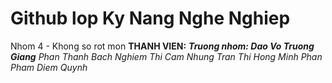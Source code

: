 # Github lop Ky Nang Nghe Nghiep
Nhom 4 - Khong so rot mon
**THANH VIEN:**
***Truong nhom: Dao Vo Truong Giang***
 *Phan Thanh Bach
  Nghiem Thi Cam Nhung
  Tran Thi Hong Minh
  Phan Pham Diem Quynh*
